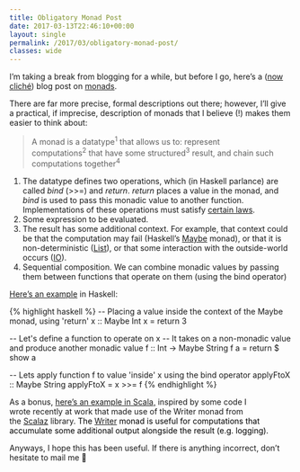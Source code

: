 ```yaml
---
title: Obligatory Monad Post
date: 2017-03-13T22:46:10+00:00
layout: single
permalink: /2017/03/obligatory-monad-post/
classes: wide
---
```

<p style="text-align: left;">
  I&#8217;m taking a break from blogging for a while, but before I go, here&#8217;s a (<a href="https://byorgey.wordpress.com/2009/01/12/abstraction-intuition-and-the-monad-tutorial-fallacy/">now cliché</a>) blog post on <a href="https://en.wikipedia.org/wiki/Monad_(functional_programming)">monads</a>.
</p>

<p style="text-align: left;">
  There are far more precise, formal descriptions out there; however, I&#8217;ll give a practical, if imprecise, description of monads that I believe (!) makes them easier to think about:
</p>

> <p style="text-align: left;">
>   A monad is a datatype<sup>1</sup> that allows us to: represent computations<sup>2</sup> that have some structured<sup>3</sup> result, and chain such computations together<sup>4</sup>
> </p>

1. The datatype defines two operations, which (in Haskell parlance) are called <em>bind</em> (>>=) and <em>return</em>. <em>return</em> places a value in the monad, and <em>bind</em> is used to pass this monadic value to another function. Implementations of these operations must satisfy <a href="https://wiki.haskell.org/Monad_laws">certain laws</a>.
2. Some expression to be evaluated.
3. The result has some additional context. For example, that context could be that the computation may fail (Haskell&#8217;s <a href="https://en.wikibooks.org/wiki/Haskell/Understanding_monads/Maybe">Maybe</a> monad), or that it is non-deterministic (<a href="https://en.wikibooks.org/wiki/Haskell/Understanding_monads/List">List</a>), or that some interaction with the outside-world occurs (<a href="https://en.wikibooks.org/wiki/Haskell/Understanding_monads/IO">IO</a>).
4. Sequential composition. We can combine monadic values by passing them between functions that operate on them (using the bind operator)

[Here&#8217;s an example](https://github.com/ma489/haskell-sandbox/blob/master/examples/MaybeMonadExample.hs) in Haskell:

{% highlight haskell %}
-- Placing a value inside the context of the Maybe monad, using 'return'
x :: Maybe Int 
x = return 3
 
-- Let's define a function to operate on x
-- It takes on a non-monadic value and produce another monadic value
f :: Int -> Maybe String 
f a = return $ show a 
 
-- Lets apply function f to value 'inside' x using the bind operator
applyFtoX :: Maybe String 
applyFtoX = x >>= f
{% endhighlight %}

As a bonus, [here&#8217;s an example in Scala,](https://github.com/ma489/scala-sandbox/blob/master/src/main/scala/example/WriterExample.scala) inspired by some code I wrote recently at work that made use of the Writer monad from the [Scalaz](https://github.com/scalaz/scalaz) library. <span style="color: #000000;">The <a href="http://learnyouahaskell.com/for-a-few-monads-more#writer">Writer</a> monad is useful for computations that accumulate some additional output alongside the result (e.g. logging).</span>

Anyways, I hope this has been useful. If there is anything incorrect, don&#8217;t hesitate to mail me 🙂